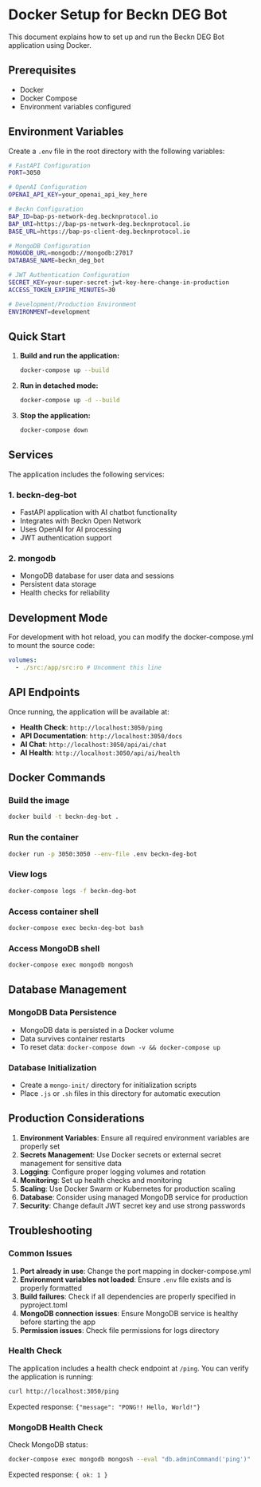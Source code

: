 # Docker Setup for Beckn DEG Bot

This document explains how to set up and run the Beckn DEG Bot application using Docker.

## Prerequisites

- Docker
- Docker Compose
- Environment variables configured

## Environment Variables

Create a `.env` file in the root directory with the following variables:

```bash
# FastAPI Configuration
PORT=3050

# OpenAI Configuration
OPENAI_API_KEY=your_openai_api_key_here

# Beckn Configuration
BAP_ID=bap-ps-network-deg.becknprotocol.io
BAP_URI=https://bap-ps-network-deg.becknprotocol.io
BASE_URL=https://bap-ps-client-deg.becknprotocol.io

# MongoDB Configuration
MONGODB_URL=mongodb://mongodb:27017
DATABASE_NAME=beckn_deg_bot

# JWT Authentication Configuration
SECRET_KEY=your-super-secret-jwt-key-here-change-in-production
ACCESS_TOKEN_EXPIRE_MINUTES=30

# Development/Production Environment
ENVIRONMENT=development
```

## Quick Start

1. **Build and run the application:**

   ```bash
   docker-compose up --build
   ```

2. **Run in detached mode:**

   ```bash
   docker-compose up -d --build
   ```

3. **Stop the application:**
   ```bash
   docker-compose down
   ```

## Services

The application includes the following services:

### 1. beckn-deg-bot

- FastAPI application with AI chatbot functionality
- Integrates with Beckn Open Network
- Uses OpenAI for AI processing
- JWT authentication support

### 2. mongodb

- MongoDB database for user data and sessions
- Persistent data storage
- Health checks for reliability

## Development Mode

For development with hot reload, you can modify the docker-compose.yml to mount the source code:

```yaml
volumes:
  - ./src:/app/src:ro # Uncomment this line
```

## API Endpoints

Once running, the application will be available at:

- **Health Check**: `http://localhost:3050/ping`
- **API Documentation**: `http://localhost:3050/docs`
- **AI Chat**: `http://localhost:3050/api/ai/chat`
- **AI Health**: `http://localhost:3050/api/ai/health`

## Docker Commands

### Build the image

```bash
docker build -t beckn-deg-bot .
```

### Run the container

```bash
docker run -p 3050:3050 --env-file .env beckn-deg-bot
```

### View logs

```bash
docker-compose logs -f beckn-deg-bot
```

### Access container shell

```bash
docker-compose exec beckn-deg-bot bash
```

### Access MongoDB shell

```bash
docker-compose exec mongodb mongosh
```

## Database Management

### MongoDB Data Persistence

- MongoDB data is persisted in a Docker volume
- Data survives container restarts
- To reset data: `docker-compose down -v && docker-compose up`

### Database Initialization

- Create a `mongo-init/` directory for initialization scripts
- Place `.js` or `.sh` files in this directory for automatic execution

## Production Considerations

1. **Environment Variables**: Ensure all required environment variables are properly set
2. **Secrets Management**: Use Docker secrets or external secret management for sensitive data
3. **Logging**: Configure proper logging volumes and rotation
4. **Monitoring**: Set up health checks and monitoring
5. **Scaling**: Use Docker Swarm or Kubernetes for production scaling
6. **Database**: Consider using managed MongoDB service for production
7. **Security**: Change default JWT secret key and use strong passwords

## Troubleshooting

### Common Issues

1. **Port already in use**: Change the port mapping in docker-compose.yml
2. **Environment variables not loaded**: Ensure `.env` file exists and is properly formatted
3. **Build failures**: Check if all dependencies are properly specified in pyproject.toml
4. **MongoDB connection issues**: Ensure MongoDB service is healthy before starting the app
5. **Permission issues**: Check file permissions for logs directory

### Health Check

The application includes a health check endpoint at `/ping`. You can verify the application is running:

```bash
curl http://localhost:3050/ping
```

Expected response: `{"message": "PONG!! Hello, World!"}`

### MongoDB Health Check

Check MongoDB status:

```bash
docker-compose exec mongodb mongosh --eval "db.adminCommand('ping')"
```

Expected response: `{ ok: 1 }`
